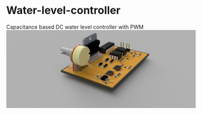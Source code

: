 # Water-level-controller
Capacitance based DC water level controller with PWM
![3D design](https://github.com/farukkaradas/Water-level-controller/blob/master/waterlevel%20v11.png)
